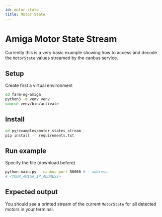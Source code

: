 ```yaml
---
id: motor-state
title: Motor State
---
```


# Amiga Motor State Stream

Currently this is a very basic example showing how to access and
decode the `MotorState` values streamed by the canbus service.

## Setup

Create first a virtual environment

```bash
cd farm-ng-amiga
python3 -m venv venv
source venv/bin/activate
```

## Install

```bash
cd py/examples/motor_states_stream
pip install -r requirements.txt
```

## Run example

Specify the file (download before)

```bash
python main.py --canbus-port 50060 # --address
# <YOUR_AMIGA_IP_ADDRESS>
```

## Expected output

You should see a printed stream of the current `MotorState` for
all detected motors in your terminal.
